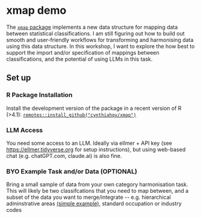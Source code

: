 # xmap demo

The [`xmap` package](https://cynthiahqy.github.io/xmap/index.html) implements a new data structure for mapping data between statistical classifications. I am still figuring out how to build out smooth and user-friendly workflows for transforming and harmonising data using this data structure. In this workshop, I want to explore the how best to support the import and/or specification of mappings between classifications, and the potential of using LLMs in this task.

## Set up

### R Package Installation

Install the development version of the package in a recent version of R (>4.1): [`remotes::install_github("cynthiahqy/xmap")`](https://github.com/cynthiahqy/xmap)

### LLM Access 

You need some access to an LLM. Ideally via ellmer + API key (see https://ellmer.tidyverse.org for setup instructions), but using web-based chat (e.g. chatGPT.com, claude.ai) is also fine.

### BYO Example Task and/or Data (OPTIONAL)

Bring a small sample of data from your own category harmonisation task. This will likely be two classifcations that you need to map between, and a subset of the data you want to merge/integrate -- e.g. hierarchical adminstrative areas [(simple example)](https://cynthiahqy.github.io/xmap/articles/xmap.html#example-country-state-mappings), standard occupation or industry codes

